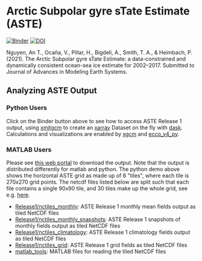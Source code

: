 # Arctic Subpolar gyre sTate Estimate (ASTE)

[![Binder](http://mybinder.org/badge_logo.svg)](https://mybinder.org/v2/gh/crios-ut/aste/master?filepath=aste_llcreader_example.ipynb)
[![DOI](https://zenodo.org/badge/214038615.svg)](https://zenodo.org/badge/latestdoi/214038615)

Nguyen, An T., Ocaña, V., Pillar, H., Bigdeli, A., Smith, T. A., & Heimbach, P. (2021). The Arctic Subpolar gyre sTate Estimate: a data-constrained and dynamically consistent ocean-sea ice estimate for 2002–2017. Submitted to Journal of Advances in Modeling Earth Systems.


## Analyzing ASTE Output

### Python Users

Click on the Binder button above to see how to access ASTE Release 1 output,
using [xmitgcm](https://xmitgcm.readthedocs.io/en/latest/)
to create an
[xarray](http://xarray.pydata.org/en/stable/)
Dataset on the fly with [dask](https://dask.org/).
Calculations and visualizations are enabled by
[xgcm](https://xgcm.readthedocs.io/en/latest/)
and [ecco_v4_py](https://ecco-v4-python-tutorial.readthedocs.io/index.html).

### MATLAB Users

Please see [this web portal](https://web.corral.tacc.utexas.edu/OceanProjects/ASTE/Release1) to download the output.
Note that the output is distributed differently for matlab and python.
The python demo above shows the horizontal ASTE grid as made up of 6 "tiles",
where each tile is 270x270 grid points.
The netcdf files listed below are split such that each file contains a single
90x90 tile, and 30 tiles make up the whole grid, see e.g.
[here](https://web.corral.tacc.utexas.edu/OceanProjects/ASTE/Release1/ASTE_tiles.png).
- [Release1/nctiles_monthly](https://web.corral.tacc.utexas.edu/OceanProjects/ASTE/Release1/nctiles_monthly): ASTE Release 1 monthly mean fields output as tiled NetCDF files
- [Release1/nctiles_monthly_snapshots](https://web.corral.tacc.utexas.edu/OceanProjects/ASTE/Release1/nctiles_monthly_snapshots): ASTE Release 1 snapshots of monthly fields output as tiled NetCDF files
- [Release1/nctiles_climatology](https://web.corral.tacc.utexas.edu/OceanProjects/ASTE/Release1/nctiles_climatology): ASTE Release 1 climatology fields output as tiled NetCDF files
- [Release1/nctiles_grid](https://web.corral.tacc.utexas.edu/OceanProjects/ASTE/Release1/nctiles_grid): ASTE Release 1 grid fields as tiled NetCDF files
- [matlab_tools](https://web.corral.tacc.utexas.edu/OceanProjects/ASTE/Release1/matlab_tools/): MATLAB files for reading the tiled NetCDF files
